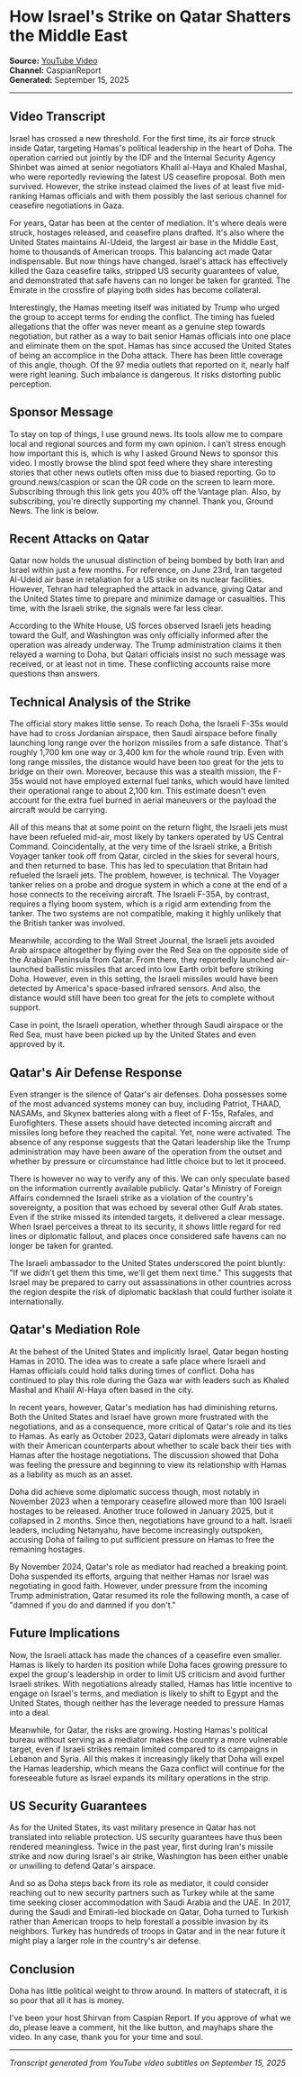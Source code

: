# How Israel's Strike on Qatar Shatters the Middle East

**Source:** [YouTube Video](https://youtu.be/eZM2Ik-FHEU?si=tfgYdqRTDJAG69iv)  
**Channel:** CaspianReport  
**Generated:** September 15, 2025

---

## Video Transcript

Israel has crossed a new threshold. For the first time, its air force struck inside Qatar, targeting Hamas's political leadership in the heart of Doha. The operation carried out jointly by the IDF and the Internal Security Agency Shinbet was aimed at senior negotiators Khalil al-Haya and Khaled Mashal, who were reportedly reviewing the latest US ceasefire proposal. Both men survived. However, the strike instead claimed the lives of at least five mid-ranking Hamas officials and with them possibly the last serious channel for ceasefire negotiations in Gaza.

For years, Qatar has been at the center of mediation. It's where deals were struck, hostages released, and ceasefire plans drafted. It's also where the United States maintains Al-Udeid, the largest air base in the Middle East, home to thousands of American troops. This balancing act made Qatar indispensable. But now things have changed. Israel's attack has effectively killed the Gaza ceasefire talks, stripped US security guarantees of value, and demonstrated that safe havens can no longer be taken for granted. The Emirate in the crossfire of playing both sides has become collateral.

Interestingly, the Hamas meeting itself was initiated by Trump who urged the group to accept terms for ending the conflict. The timing has fueled allegations that the offer was never meant as a genuine step towards negotiation, but rather as a way to bait senior Hamas officials into one place and eliminate them on the spot. Hamas has since accused the United States of being an accomplice in the Doha attack. There has been little coverage of this angle, though. Of the 97 media outlets that reported on it, nearly half were right leaning. Such imbalance is dangerous. It risks distorting public perception.

## Sponsor Message

To stay on top of things, I use ground news. Its tools allow me to compare local and regional sources and form my own opinion. I can't stress enough how important this is, which is why I asked Ground News to sponsor this video. I mostly browse the blind spot feed where they share interesting stories that other news outlets often miss due to biased reporting. Go to ground.news/caspion or scan the QR code on the screen to learn more. Subscribing through this link gets you 40% off the Vantage plan. Also, by subscribing, you're directly supporting my channel. Thank you, Ground News. The link is below.

## Recent Attacks on Qatar

Qatar now holds the unusual distinction of being bombed by both Iran and Israel within just a few months. For reference, on June 23rd, Iran targeted Al-Udeid air base in retaliation for a US strike on its nuclear facilities. However, Tehran had telegraphed the attack in advance, giving Qatar and the United States time to prepare and minimize damage or casualties. This time, with the Israeli strike, the signals were far less clear.

According to the White House, US forces observed Israeli jets heading toward the Gulf, and Washington was only officially informed after the operation was already underway. The Trump administration claims it then relayed a warning to Doha, but Qatari officials insist no such message was received, or at least not in time. These conflicting accounts raise more questions than answers.

## Technical Analysis of the Strike

The official story makes little sense. To reach Doha, the Israeli F-35s would have had to cross Jordanian airspace, then Saudi airspace before finally launching long range over the horizon missiles from a safe distance. That's roughly 1,700 km one way or 3,400 km for the whole round trip. Even with long range missiles, the distance would have been too great for the jets to bridge on their own. Moreover, because this was a stealth mission, the F-35s would not have employed external fuel tanks, which would have limited their operational range to about 2,100 km. This estimate doesn't even account for the extra fuel burned in aerial maneuvers or the payload the aircraft would be carrying.

All of this means that at some point on the return flight, the Israeli jets must have been refueled mid-air, most likely by tankers operated by US Central Command. Coincidentally, at the very time of the Israeli strike, a British Voyager tanker took off from Qatar, circled in the skies for several hours, and then returned to base. This has led to speculation that Britain had refueled the Israeli jets. The problem, however, is technical. The Voyager tanker relies on a probe and drogue system in which a cone at the end of a hose connects to the receiving aircraft. The Israeli F-35A, by contrast, requires a flying boom system, which is a rigid arm extending from the tanker. The two systems are not compatible, making it highly unlikely that the British tanker was involved.

Meanwhile, according to the Wall Street Journal, the Israeli jets avoided Arab airspace altogether by flying over the Red Sea on the opposite side of the Arabian Peninsula from Qatar. From there, they reportedly launched air-launched ballistic missiles that arced into low Earth orbit before striking Doha. However, even in this setting, the Israeli missiles would have been detected by America's space-based infrared sensors. And also, the distance would still have been too great for the jets to complete without support.

Case in point, the Israeli operation, whether through Saudi airspace or the Red Sea, must have been picked up by the United States and even approved by it.

## Qatar's Air Defense Response

Even stranger is the silence of Qatar's air defenses. Doha possesses some of the most advanced systems money can buy, including Patriot, THAAD, NASAMs, and Skynex batteries along with a fleet of F-15s, Rafales, and Eurofighters. These assets should have detected incoming aircraft and missiles long before they reached the capital. Yet, none were activated. The absence of any response suggests that the Qatari leadership like the Trump administration may have been aware of the operation from the outset and whether by pressure or circumstance had little choice but to let it proceed.

There is however no way to verify any of this. We can only speculate based on the information currently available publicly. Qatar's Ministry of Foreign Affairs condemned the Israeli strike as a violation of the country's sovereignty, a position that was echoed by several other Gulf Arab states. Even if the strike missed its intended targets, it delivered a clear message. When Israel perceives a threat to its security, it shows little regard for red lines or diplomatic fallout, and places once considered safe havens can no longer be taken for granted.

The Israeli ambassador to the United States underscored the point bluntly: "If we didn't get them this time, we'll get them next time." This suggests that Israel may be prepared to carry out assassinations in other countries across the region despite the risk of diplomatic backlash that could further isolate it internationally.

## Qatar's Mediation Role

At the behest of the United States and implicitly Israel, Qatar began hosting Hamas in 2010. The idea was to create a safe place where Israeli and Hamas officials could hold talks during times of conflict. Doha has continued to play this role during the Gaza war with leaders such as Khaled Mashal and Khalil Al-Haya often based in the city.

In recent years, however, Qatar's mediation has had diminishing returns. Both the United States and Israel have grown more frustrated with the negotiations, and as a consequence, more critical of Qatar's role and its ties to Hamas. As early as October 2023, Qatari diplomats were already in talks with their American counterparts about whether to scale back their ties with Hamas after the hostage negotiations. The discussion showed that Doha was feeling the pressure and beginning to view its relationship with Hamas as a liability as much as an asset.

Doha did achieve some diplomatic success though, most notably in November 2023 when a temporary ceasefire allowed more than 100 Israeli hostages to be released. Another truce followed in January 2025, but it collapsed in 2 months. Since then, negotiations have ground to a halt. Israeli leaders, including Netanyahu, have become increasingly outspoken, accusing Doha of failing to put sufficient pressure on Hamas to free the remaining hostages.

By November 2024, Qatar's role as mediator had reached a breaking point. Doha suspended its efforts, arguing that neither Hamas nor Israel was negotiating in good faith. However, under pressure from the incoming Trump administration, Qatar resumed its role the following month, a case of "damned if you do and damned if you don't."

## Future Implications

Now, the Israeli attack has made the chances of a ceasefire even smaller. Hamas is likely to harden its position while Doha faces growing pressure to expel the group's leadership in order to limit US criticism and avoid further Israeli strikes. With negotiations already stalled, Hamas has little incentive to engage on Israel's terms, and mediation is likely to shift to Egypt and the United States, though neither has the leverage needed to pressure Hamas into a deal.

Meanwhile, for Qatar, the risks are growing. Hosting Hamas's political bureau without serving as a mediator makes the country a more vulnerable target, even if Israeli strikes remain limited compared to its campaigns in Lebanon and Syria. All this makes it increasingly likely that Doha will expel the Hamas leadership, which means the Gaza conflict will continue for the foreseeable future as Israel expands its military operations in the strip.

## US Security Guarantees

As for the United States, its vast military presence in Qatar has not translated into reliable protection. US security guarantees have thus been rendered meaningless. Twice in the past year, first during Iran's missile strike and now during Israel's air strike, Washington has been either unable or unwilling to defend Qatar's airspace.

And so as Doha steps back from its role as mediator, it could consider reaching out to new security partners such as Turkey while at the same time seeking closer accommodation with Saudi Arabia and the UAE. In 2017, during the Saudi and Emirati-led blockade on Qatar, Doha turned to Turkish rather than American troops to help forestall a possible invasion by its neighbors. Turkey has hundreds of troops in Qatar and in the near future it might play a larger role in the country's air defense.

## Conclusion

Doha has little political weight to throw around. In matters of statecraft, it is so poor that all it has is money.

I've been your host Shirvan from Caspian Report. If you approve of what we do, please leave a comment, hit the like button, and mayhaps share the video. In any case, thank you for your time and soul.

---

*Transcript generated from YouTube video subtitles on September 15, 2025*